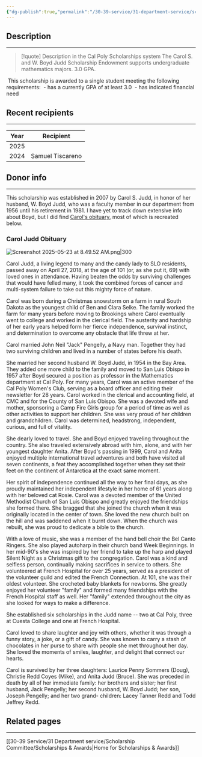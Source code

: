 ```yaml
---
{"dg-publish":true,"permalink":"/30-39-service/31-department-service/scholarship-committee/01-awards/carol-s-and-w-boyd-judd-scholarship-endowment/","updated":"2025-05-23T08:56:49-07:00"}
---
```


## Description
---

> [!quote] Description in the Cal Poly Scholarships system
> The Carol S. and W. Boyd Judd Scholarship Endowment supports undergraduate mathematics majors. 3.0 GPA.

 This scholarship is awarded to a single student meeting the following requirements:
 - has a currently GPA of at least 3.0
 - has indicated financial need

## Recent recipients
---

| Year | Recipient        |
| ---- | ---------------- |
| 2025 |                  |
| 2024 | Samuel Tiscareno |

## Donor info
---

This scholarship was established in 2007 by Carol S. Judd, in honor of her husband, W. Boyd Judd, who was a faculty member in our department from 1956 until his retirement in 1981. I have yet to track down extensive info about Boyd, but I did find [Carol's obituary](https://www.legacy.com/us/obituaries/sanluisobispo/name/carol-judd-obituary?id=9696685), most of which is recreated below.

### Carol Judd Obituary

![Screenshot 2025-05-23 at 8.49.52 AM.png|300](/img/user/90-99%20Meta/95%20Attachments/Screenshot%202025-05-23%20at%208.49.52%20AM.png)

Carol Judd, a living legend to many and the candy lady to SLO residents, passed away on April 27, 2018, at the age of 101 (or, as she put it, 69) with loved ones in attendance. Having beaten the odds by surviving challenges that would have felled many, it took the combined forces of cancer and multi-system failure to take out this mighty force of nature.

Carol was born during a Christmas snowstorm on a farm in rural South Dakota as the youngest child of Ben and Clara Selke. The family worked the farm for many years before moving to Brookings where Carol eventually went to college and worked in the clerical field. The austerity and hardship of her early years helped form her fierce independence, survival instinct, and determination to overcome any obstacle that life threw at her.

Carol married John Neil "Jack" Pengelly, a Navy man. Together they had two surviving children and lived in a number of states before his death.

She married her second husband W. Boyd Judd, in 1954 in the Bay Area. They added one more child to the family and moved to San Luis Obispo in 1957 after Boyd secured a position as professor in the Mathematics department at Cal Poly. For many years, Carol was an active member of the Cal Poly Women's Club, serving as a board officer and editing their newsletter for 28 years. Carol worked in the clerical and accounting field, at CMC and for the County of San Luis Obispo. She was a devoted wife and mother, sponsoring a Camp Fire Girls group for a period of time as well as other activities to support her children. She was very proud of her children and grandchildren. Carol was determined, headstrong, independent, curious, and full of vitality.

She dearly loved to travel. She and Boyd enjoyed traveling throughout the country. She also traveled extensively abroad with him, alone, and with her youngest daughter Anita. After Boyd's passing in 1999, Carol and Anita enjoyed multiple international travel adventures and both have visited all seven continents, a feat they accomplished together when they set their feet on the continent of Antarctica at the exact same moment.

Her spirit of independence continued all the way to her final days, as she proudly maintained her independent lifestyle in her home of 61 years along with her beloved cat Rosie. Carol was a devoted member of the United Methodist Church of San Luis Obispo and greatly enjoyed the friendships she formed there. She bragged that she joined the church when it was originally located in the center of town. She loved the new church built on the hill and was saddened when it burnt down. When the church was rebuilt, she was proud to dedicate a bible to the church.

With a love of music, she was a member of the hand bell choir the Bel Canto Ringers. She also played autoharp in their church band Week Beginnings. In her mid-90's she was inspired by her friend to take up the harp and played Silent Night as a Christmas gift to the congregation. Carol was a kind and selfless person, continually making sacrifices in service to others. She volunteered at French Hospital for over 25 years, served as a president of the volunteer guild and edited the French Connection. At 101, she was their oldest volunteer. She crocheted baby blankets for newborns. She greatly enjoyed her volunteer "family" and formed many friendships with the French Hospital staff as well. Her "family" extended throughout the city as she looked for ways to make a difference.

She established six scholarships in the Judd name -- two at Cal Poly, three at Cuesta College and one at French Hospital.

Carol loved to share laughter and joy with others, whether it was through a funny story, a joke, or a gift of candy. She was known to carry a stash of chocolates in her purse to share with people she met throughout her day. She loved the moments of smiles, laughter, and delight that connect our hearts.

Carol is survived by her three daughters: Laurice Penny Sommers (Doug), Christie Redd Coyes (Mike), and Anita Judd (Bruce). She was preceded in death by all of her immediate family: her brothers and sister; her first husband, Jack Pengelly; her second husband, W. Boyd Judd; her son, Joseph Pengelly; and her two grand- children: Lacey Tanner Redd and Todd Jeffrey Redd.

## Related pages
---

[[30-39 Service/31 Department service/Scholarship Committee/Scholarships & Awards\|Home for Scholarships & Awards]]